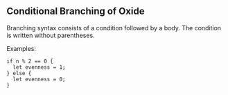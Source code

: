 ## Conditional Branching of Oxide
Branching syntax consists of a condition followed by a body. The condition is written without parentheses.

Examples:
```
if n % 2 == 0 {
  let evenness = 1;
} else {
  let evenness = 0;
}
```
